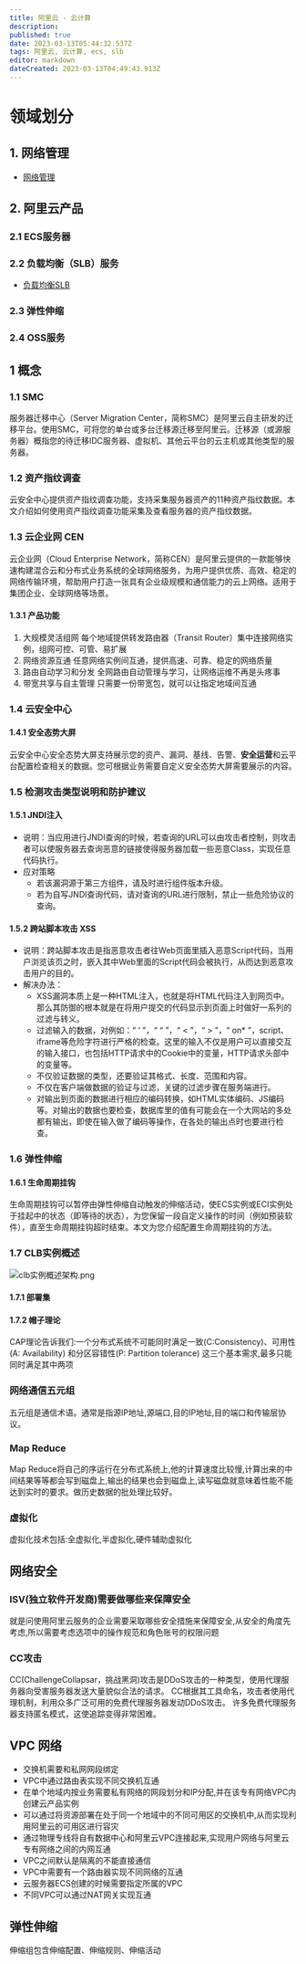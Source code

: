 ```yaml
---
title: 阿里云 · 云计算
description: 
published: true
date: 2023-03-13T05:44:32.537Z
tags: 阿里云, 云计算, ecs, slb
editor: markdown
dateCreated: 2023-03-13T04:49:43.913Z
---
```


# 领域划分

## 1. 网络管理

- [网络管理](/开发技术/阿里云/网络管理)


## 2. 阿里云产品

### 2.1 ECS服务器

### 2.2 负载均衡（SLB）服务

- [负载均衡SLB](/开发技术/阿里云/负载均衡SLB)

### 2.3 弹性伸缩

### 2.4 OSS服务


## 1 概念

### 1.1 SMC

服务器迁移中心（Server Migration Center，简称SMC）是阿里云自主研发的迁移平台。使用SMC，可将您的单台或多台迁移源迁移至阿里云。迁移源（或源服务器）概指您的待迁移IDC服务器、虚拟机、其他云平台的云主机或其他类型的服务器。

### 1.2 资产指纹调查

云安全中心提供资产指纹调查功能，支持采集服务器资产的11种资产指纹数据。本文介绍如何使用资产指纹调查功能采集及查看服务器的资产指纹数据。

### 1.3 云企业网 CEN

云企业网（Cloud Enterprise Network，简称CEN）是阿里云提供的一款能够快速构建混合云和分布式业务系统的全球网络服务，为用户提供优质、高效、稳定的网络传输环境，帮助用户打造一张具有企业级规模和通信能力的云上网络。适用于集团企业、全球网络等场景。

#### 1.3.1 产品功能
1. 大规模灵活组网
每个地域提供转发路由器（Transit Router）集中连接网络实例，组网可控、可管、易扩展
2. 网络资源互通
任意网络实例间互通，提供高速、可靠、稳定的网络质量
3. 路由自动学习和分发
全网路由自动管理与学习，让网络运维不再是头疼事
4. 带宽共享与自主管理
只需要一份带宽包，就可以让指定地域间互通

### 1.4 云安全中心

#### 1.4.1 安全态势大屏

云安全中心安全态势大屏支持展示您的资产、漏洞、基线、告警、**安全运营**和云平台配置检查相关的数据。您可根据业务需要自定义安全态势大屏需要展示的内容。

### 1.5 检测攻击类型说明和防护建议

#### 1.5.1 JNDI注入
- 说明：当应用进行JNDI查询的时候，若查询的URL可以由攻击者控制，则攻击者可以使服务器去查询恶意的链接使得服务器加载一些恶意Class，实现任意代码执行。
- 应对策略
	- 若该漏洞源于第三方组件，请及时进行组件版本升级。
	- 若为自写JNDI查询代码，请对查询的URL进行限制，禁止一些危险协议的查询。
  
#### 1.5.2 跨站脚本攻击 XSS
- 说明：跨站脚本攻击是指恶意攻击者往Web页面里插入恶意Script代码，当用户浏览该页之时，嵌入其中Web里面的Script代码会被执行，从而达到恶意攻击用户的目的。
- 解决办法：
	- XSS漏洞本质上是一种HTML注入，也就是将HTML代码注入到网页中。那么其防御的根本就是在将用户提交的代码显示到页面上时做好一系列的过滤与转义。
	- 过滤输入的数据，对例如：“ ‘ ”，“ “ ”，“ < ”，“ > ”，“ on* ”，script、iframe等危险字符进行严格的检查。这里的输入不仅是用户可以直接交互的输入接口，也包括HTTP请求中的Cookie中的变量，HTTP请求头部中的变量等。
	- 不仅验证数据的类型，还要验证其格式、长度、范围和内容。
	- 不仅在客户端做数据的验证与过滤，关键的过滤步骤在服务端进行。
	- 对输出到页面的数据进行相应的编码转换，如HTML实体编码、JS编码等。对输出的数据也要检查，数据库里的值有可能会在一个大网站的多处都有输出，即使在输入做了编码等操作，在各处的输出点时也要进行检查。
  
### 1.6 弹性伸缩

#### 1.6.1 生命周期挂钩
生命周期挂钩可以暂停由弹性伸缩自动触发的伸缩活动，使ECS实例或ECI实例处于挂起中的状态（即等待的状态），为您保留一段自定义操作的时间（例如预装软件），直至生命周期挂钩超时结束。本文为您介绍配置生命周期挂钩的方法。

### 1.7 CLB实例概述

![clb实例概述架构.png](/阿里云acp/clb实例概述架构.png)

#### 1.7.1 部署集


#### 1.7.2 帽子理论

CAP理论告诉我们:一个分布式系统不可能同时满足一致(C:Consistency)、可用性(A: Availability) 和分区容错性(P: Partition tolerance) 这三个基本需求,最多只能同时满足其中两项


### 网络通信五元组

五元组是通信术语。通常是指源IP地址,源端口,目的IP地址,目的端口和传输层协议。

### Map Reduce

Map Reduce将自己的序运行在分布式系统上,他的计算速度比较慢,计算出来的中间结果等等都会写到磁盘上,输出的结果也会到磁盘上,读写磁盘就意味着性能不能达到实时的要求。做历史数据的批处理比较好。

### 虚拟化

虚拟化技术包括:全虚拟化,半虚拟化,硬件辅助虚拟化

## 网络安全

### ISV(独立软件开发商)需要做哪些来保障安全

就是问使用阿里云服务的企业需要采取哪些安全措施来保障安全,从安全的角度先考虑,所以需要考虑选项中的操作规范和角色账号的权限问题

### CC攻击

CC(ChallengeCollapsar，挑战黑洞)攻击是DDoS攻击的一种类型，使用代理服务器向受害服务器发送大量貌似合法的请求。 CC根据其工具命名，攻击者使用代理机制，利用众多广泛可用的免费代理服务器发动DDoS攻击。 许多免费代理服务器支持匿名模式，这使追踪变得非常困难。

## VPC 网络

- 交换机需要和私网网段绑定
- VPC中通过路由表实现不同交换机互通
- 在单个地域内按业务需要私有网络的网段划分和IP分配,并在该专有网络VPC内创建云产品实例
- 可以通过将资源部署在处于同一个地域中的不同可用区的交换机中,从而实现利用阿里云的可用区进行容灾
- 通过物理专线将自有数据中心和阿里云VPC连接起来,实现用户网络与阿里云专有网络之间的内网互通
- VPC之间默认是隔离的不能直接通信
- VPC中需要有一个路由器实现不同网络的互通
- 云服务器ECS创建的时候需要指定所属的VPC
- 不同VPC可以通过NAT网关实现互通

## 弹性伸缩

伸缩组包含伸缩配置、伸缩规则、伸缩活动

